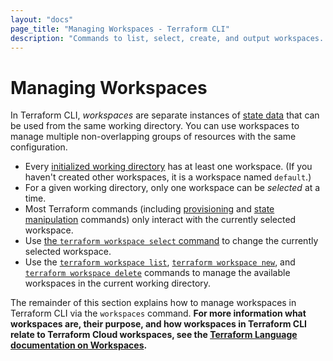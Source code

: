 ```yaml
---
layout: "docs"
page_title: "Managing Workspaces - Terraform CLI"
description: "Commands to list, select, create, and output workspaces. Workspaces help manage different groups of resources with one configuration."
---
```


# Managing Workspaces

In Terraform CLI, _workspaces_ are separate instances of
[state data](/docs/language/state/index.html) that can be used from the same working
directory. You can use workspaces to manage multiple non-overlapping groups of
resources with the same configuration.

- Every [initialized working directory](/docs/cli/init/index.html) has at least
  one workspace. (If you haven't created other workspaces, it is a workspace
  named `default`.)
- For a given working directory, only one workspace can be _selected_ at a time.
- Most Terraform commands (including [provisioning](/docs/cli/run/index.html)
  and [state manipulation](/docs/cli/state/index.html) commands) only interact
  with the currently selected workspace.
- Use [the `terraform workspace select` command](/docs/cli/commands/workspace/select.html)
  to change the currently selected workspace.
- Use the [`terraform workspace list`](/docs/cli/commands/workspace/list.html),
  [`terraform workspace new`](/docs/cli/commands/workspace/new.html), and
  [`terraform workspace delete`](/docs/cli/commands/workspace/delete.html) commands
  to manage the available workspaces in the current working directory.

The remainder of this section explains how to manage workspaces in Terraform CLI via the `workspaces` command. **For more information what workspaces are, their purpose, and how workspaces in Terraform CLI relate to Terraform Cloud workspaces, see the [Terraform Language documentation on Workspaces](/docs/language/workspaces/index.html).**
